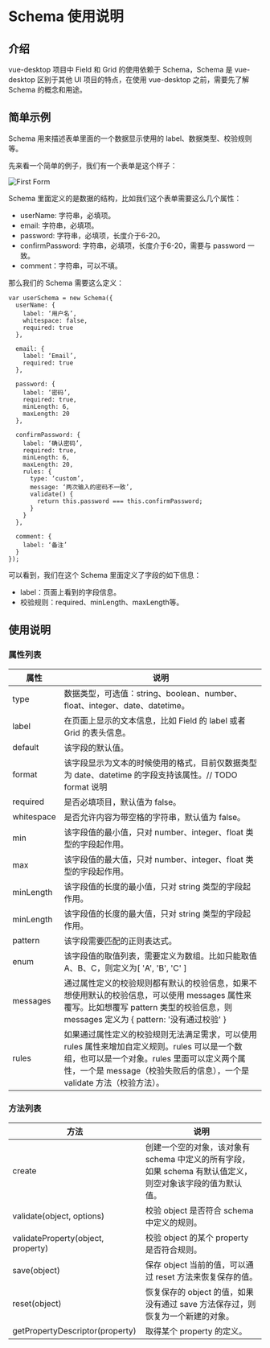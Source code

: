 # Schema 使用说明

## 介绍
vue-desktop 项目中 Field 和 Grid 的使用依赖于 Schema，Schema 是 vue-desktop 区别于其他 UI 项目的特点，在使用 vue-desktop 之前，需要先了解 Schema 的概念和用途。

## 简单示例
Schema 用来描述表单里面的一个数据显示使用的 label、数据类型、校验规则等。

先来看一个简单的例子，我们有一个表单是这个样子：

![First Form](first-form.png)

Schema 里面定义的是数据的结构，比如我们这个表单需要这么几个属性：

- userName: 字符串，必填项。
- email: 字符串，必填项。
- password: 字符串，必填项，长度介于6-20。
- confirmPassword: 字符串，必填项，长度介于6-20，需要与 password 一致。
- comment：字符串，可以不填。

那么我们的 Schema 需要这么定义：

```
var userSchema = new Schema({
  userName: {
    label: ‘用户名’,
    whitespace: false,
    required: true
  },

  email: {
    label: ‘Email’,
    required: true
  },

  password: {
    label: ‘密码’,
    required: true,
    minLength: 6,
    maxLength: 20
  },

  confirmPassword: {
    label: ‘确认密码’,
    required: true,
    minLength: 6,
    maxLength: 20,
    rules: {
      type: ‘custom’,
      message: ‘两次输入的密码不一致’,
      validate() {
        return this.password === this.confirmPassword;
      }
    }
  },

  comment: {
    label: ‘备注’
  }
});
```

可以看到，我们在这个 Schema 里面定义了字段的如下信息：
- label：页面上看到的字段信息。
- 校验规则：required、minLength、maxLength等。

## 使用说明

### 属性列表

| 属性 | 说明 |
|------|------|
| type | 数据类型，可选值：string、boolean、number、float、integer、date、datetime。 |
| label | 在页面上显示的文本信息，比如 Field 的 label 或者 Grid 的表头信息。 |
| default | 该字段的默认值。|
| format | 该字段显示为文本的时候使用的格式，目前仅数据类型为 date、datetime 的字段支持该属性。// TODO format 说明 |
| required | 是否必填项目，默认值为 false。|
| whitespace | 是否允许内容为带空格的字符串，默认值为 false。|
| min | 该字段值的最小值，只对 number、integer、float 类型的字段起作用。|
| max | 该字段值的最大值，只对 number、integer、float 类型的字段起作用。|
| minLength | 该字段值的长度的最小值，只对 string 类型的字段起作用。|
| minLength | 该字段值的长度的最大值，只对 string 类型的字段起作用。|
| pattern |  该字段需要匹配的正则表达式。 |
| enum | 该字段值的取值列表，需要定义为数组。比如只能取值 A、B、C，则定义为[ 'A', 'B', 'C' ] |
| messages | 通过属性定义的校验规则都有默认的校验信息，如果不想使用默认的校验信息，可以使用 messages 属性来覆写。比如想覆写 pattern 类型的校验信息，则 messages 定义为 { pattern: '没有通过校验' }|
| rules | 如果通过属性定义的校验规则无法满足需求，可以使用 rules 属性来增加自定义规则。rules 可以是一个数组，也可以是一个对象。rules 里面可以定义两个属性，一个是 message（校验失败后的信息），一个是 validate 方法（校验方法）。|

### 方法列表

| 方法 | 说明 |
| ------ | ------ |
| create | 创建一个空的对象，该对象有 schema 中定义的所有字段，如果 schema 有默认值定义，则空对象该字段的值为默认值。|
| validate(object, options) | 校验 object 是否符合 schema 中定义的规则。 |
| validateProperty(object, property) | 校验 object 的某个 property 是否符合规则。 |
| save(object) | 保存 object 当前的值，可以通过 reset 方法来恢复保存的值。 |
| reset(object) | 恢复保存的 object 的值，如果没有通过 save 方法保存过，则恢复为一个新建的对象。|
| getPropertyDescriptor(property) | 取得某个 property 的定义。 |
